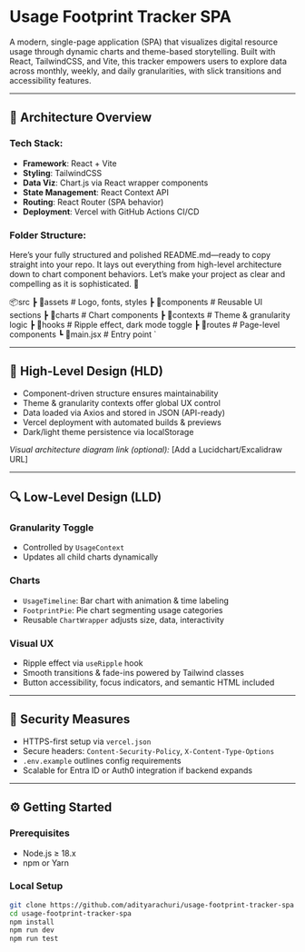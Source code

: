 # Usage Footprint Tracker SPA

A modern, single-page application (SPA) that visualizes digital resource usage through dynamic charts and theme-based storytelling. Built with React, TailwindCSS, and Vite, this tracker empowers users to explore data across monthly, weekly, and daily granularities, with slick transitions and accessibility features.

---

## 🧩 Architecture Overview

### Tech Stack:
- **Framework**: React + Vite
- **Styling**: TailwindCSS
- **Data Viz**: Chart.js via React wrapper components
- **State Management**: React Context API
- **Routing**: React Router (SPA behavior)
- **Deployment**: Vercel with GitHub Actions CI/CD

### Folder Structure:
Here’s your fully structured and polished README.md—ready to copy straight into your repo. It lays out everything from high-level architecture down to chart component behaviors. Let’s make your project as clear and compelling as it is sophisticated. 🚀

📦src
 ┣ 📂assets             # Logo, fonts, styles
 ┣ 📂components         # Reusable UI sections
 ┣ 📂charts             # Chart components
 ┣ 📂contexts           # Theme & granularity logic
 ┣ 📂hooks              # Ripple effect, dark mode toggle
 ┣ 📂routes             # Page-level components
 ┗ 📜main.jsx           # Entry point
`

---

## 🧠 High-Level Design (HLD)

- Component-driven structure ensures maintainability
- Theme & granularity contexts offer global UX control
- Data loaded via Axios and stored in JSON (API-ready)
- Vercel deployment with automated builds & previews
- Dark/light theme persistence via localStorage

*Visual architecture diagram link (optional):* [Add a Lucidchart/Excalidraw URL]

---

## 🔍 Low-Level Design (LLD)

### Granularity Toggle
- Controlled by `UsageContext`
- Updates all child charts dynamically

### Charts
- `UsageTimeline`: Bar chart with animation & time labeling
- `FootprintPie`: Pie chart segmenting usage categories
- Reusable `ChartWrapper` adjusts size, data, interactivity

### Visual UX
- Ripple effect via `useRipple` hook
- Smooth transitions & fade-ins powered by Tailwind classes
- Button accessibility, focus indicators, and semantic HTML included

---

## 🔐 Security Measures

- HTTPS-first setup via `vercel.json`
- Secure headers: `Content-Security-Policy`, `X-Content-Type-Options`
- `.env.example` outlines config requirements
- Scalable for Entra ID or Auth0 integration if backend expands

---

## ⚙️ Getting Started

### Prerequisites
- Node.js ≥ 18.x
- npm or Yarn

### Local Setup
```bash
git clone https://github.com/adityarachuri/usage-footprint-tracker-spa
cd usage-footprint-tracker-spa
npm install
npm run dev
npm run test
